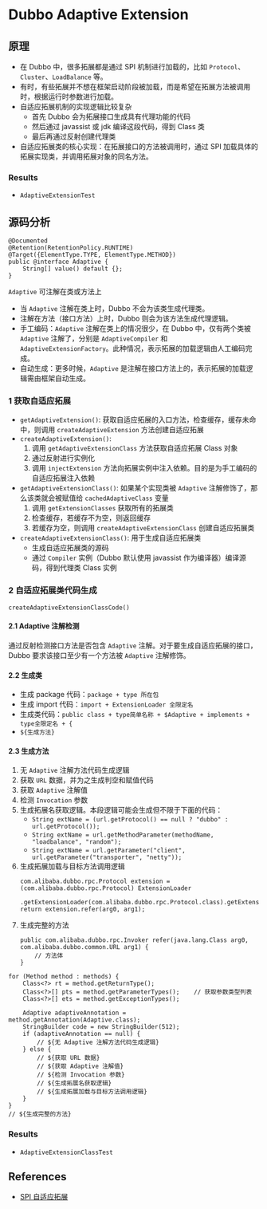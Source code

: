 # Dubbo Adaptive Extension

## 原理
- 在 Dubbo 中，很多拓展都是通过 SPI 机制进行加载的，比如 `Protocol`、`Cluster`、`LoadBalance` 等。
- 有时，有些拓展并不想在框架启动阶段被加载，而是希望在拓展方法被调用时，根据运行时参数进行加载。
- 自适应拓展机制的实现逻辑比较复杂
	* 首先 Dubbo 会为拓展接口生成具有代理功能的代码
	* 然后通过 javassist 或 jdk 编译这段代码，得到 Class 类
	* 最后再通过反射创建代理类
- 自适应拓展类的核心实现：在拓展接口的方法被调用时，通过 SPI 加载具体的拓展实现类，并调用拓展对象的同名方法。

### Results
- `AdaptiveExtensionTest`

## 源码分析
```
@Documented
@Retention(RetentionPolicy.RUNTIME)
@Target({ElementType.TYPE, ElementType.METHOD})
public @interface Adaptive {
    String[] value() default {};
}
```
`Adaptive` 可注解在类或方法上
- 当 `Adaptive` 注解在类上时，Dubbo 不会为该类生成代理类。
- 注解在方法（接口方法）上时，Dubbo 则会为该方法生成代理逻辑。
- 手工编码：`Adaptive` 注解在类上的情况很少，在 Dubbo 中，仅有两个类被 `Adaptive` 注解了，分别是 `AdaptiveCompiler` 和 `AdaptiveExtensionFactory`。此种情况，表示拓展的加载逻辑由人工编码完成。
- 自动生成：更多时候，`Adaptive` 是注解在接口方法上的，表示拓展的加载逻辑需由框架自动生成。

### 1 获取自适应拓展
- `getAdaptiveExtension()`: 获取自适应拓展的入口方法，检查缓存，缓存未命中，则调用 `createAdaptiveExtension` 方法创建自适应拓展
- `createAdaptiveExtension()`:
	1. 调用 `getAdaptiveExtensionClass` 方法获取自适应拓展 Class 对象
	2. 通过反射进行实例化
	3. 调用 `injectExtension` 方法向拓展实例中注入依赖。目的是为手工编码的自适应拓展注入依赖
- `getAdaptiveExtensionClass()`: 如果某个实现类被 `Adaptive` 注解修饰了，那么该类就会被赋值给 `cachedAdaptiveClass` 变量
	1. 调用 `getExtensionClasses` 获取所有的拓展类
	2. 检查缓存，若缓存不为空，则返回缓存
	3. 若缓存为空，则调用 `createAdaptiveExtensionClass` 创建自适应拓展类
- `createAdaptiveExtensionClass()`: 用于生成自适应拓展类
	* 生成自适应拓展类的源码
	* 通过 `Compiler` 实例（Dubbo 默认使用 javassist 作为编译器）编译源码，得到代理类 Class 实例

### 2 自适应拓展类代码生成
`createAdaptiveExtensionClassCode()`

#### 2.1 Adaptive 注解检测
通过反射检测接口方法是否包含 `Adaptive` 注解。对于要生成自适应拓展的接口，Dubbo 要求该接口至少有一个方法被 `Adaptive` 注解修饰。

#### 2.2 生成类
- 生成 package 代码：`package + type 所在包`
- 生成 import 代码：`import + ExtensionLoader 全限定名`
- 生成类代码：`public class + type简单名称 + $Adaptive + implements + type全限定名 + {`
- `${生成方法}`

#### 2.3 生成方法
1. 无 `Adaptive` 注解方法代码生成逻辑
2. 获取 `URL` 数据，并为之生成判空和赋值代码
3. 获取 `Adaptive` 注解值
4. 检测 `Invocation` 参数
5. 生成拓展名获取逻辑。本段逻辑可能会生成但不限于下面的代码：
	- `String extName = (url.getProtocol() == null ? "dubbo" : url.getProtocol());`
	- `String extName = url.getMethodParameter(methodName, "loadbalance", "random");`
	- `String extName = url.getParameter("client", url.getParameter("transporter", "netty"));`
6. 生成拓展加载与目标方法调用逻辑
	```
	com.alibaba.dubbo.rpc.Protocol extension = (com.alibaba.dubbo.rpc.Protocol) ExtensionLoader
		.getExtensionLoader(com.alibaba.dubbo.rpc.Protocol.class).getExtension(extName);
	return extension.refer(arg0, arg1);
	```
7. 生成完整的方法
	```
	public com.alibaba.dubbo.rpc.Invoker refer(java.lang.Class arg0, com.alibaba.dubbo.common.URL arg1) {
		// 方法体
	}
	```

```
for (Method method : methods) {
    Class<?> rt = method.getReturnType();
    Class<?>[] pts = method.getParameterTypes();    // 获取参数类型列表
    Class<?>[] ets = method.getExceptionTypes();

    Adaptive adaptiveAnnotation = method.getAnnotation(Adaptive.class);
    StringBuilder code = new StringBuilder(512);
    if (adaptiveAnnotation == null) {
        // ${无 Adaptive 注解方法代码生成逻辑}
    } else {
        // ${获取 URL 数据}
        // ${获取 Adaptive 注解值}
        // ${检测 Invocation 参数}
        // ${生成拓展名获取逻辑}
        // ${生成拓展加载与目标方法调用逻辑}
    }
}
// ${生成完整的方法}
```

### Results
- `AdaptiveExtensionClassTest`

## References
- [SPI 自适应拓展](http://dubbo.apache.org/zh-cn/docs/source_code_guide/adaptive-extension.html)